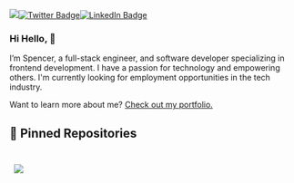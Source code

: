 

![](https://komarev.com/ghpvc/?username=SpencerDedrick&color=blueviolet)[![Twitter Badge](https://img.shields.io/badge/Twitter-Profile-informational?style=flat&logo=twitter&logoColor=white&color=1CA2F1)](https://twitter.com/Spencer_Dedrick)[![LinkedIn Badge](https://img.shields.io/badge/LinkedIn-Profile-informational?style=flat&logo=linkedin&logoColor=white&color=0D76A8)](https://www.linkedin.com/in/spencer-dedrick)

### Hi Hello, 👋

I’m Spencer, a full-stack engineer, and software developer specializing in frontend development. I have a passion for technology and empowering others. I'm currently looking for employment opportunities in the tech industry.

Want to learn more about me? [Check out my portfolio.](https://spencerdedrick.com/)

## 📌 Pinned Repositories

<br>

<a href="https://github.com/SpencerDedrick/nixonclone">
  <img align="center" style="margin:0.5rem" src="https://www.spencerdedrick.com/images/eCommerce.png" />
</a>

<br>




<!--
**SpencerDedrick/SpencerDedrick** is a ✨ _special_ ✨ repository because its `README.md` (this file) appears on your GitHub profile.

Here are some ideas to get you started:

- 🔭 I’m currently working on ...
- 🌱 I’m currently learning ...
- 👯 I’m looking to collaborate on ...
- 🤔 I’m looking for help with ...
- 💬 Ask me about ...
- 📫 How to reach me: ...
- 😄 Pronouns: ...
- ⚡ Fun fact: ...
-->

